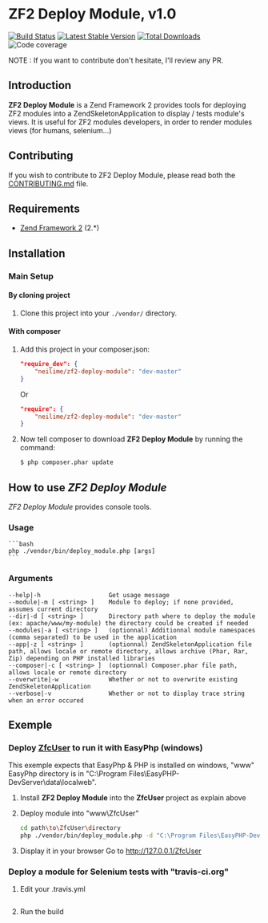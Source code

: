 ZF2 Deploy Module, v1.0
=======

[![Build Status](https://travis-ci.org/neilime/zf2-deploy-module.png?branch=master)](https://travis-ci.org/neilime/zf2-deploy-module)
[![Latest Stable Version](https://poser.pugx.org/neilime/zf2-deploy-module/v/stable.png)](https://packagist.org/packages/neilime/zf2-deploy-module)
[![Total Downloads](https://poser.pugx.org/neilime/zf2-deploy-module/downloads.png)](https://packagist.org/packages/neilime/zf2-deploy-module)
![Code coverage](https://raw.github.com/zf2-boiler-app/app-test/master/ressources/100%25-code-coverage.png "100% code coverage")

NOTE : If you want to contribute don't hesitate, I'll review any PR.

Introduction
------------

__ZF2 Deploy Module__ is a Zend Framework 2 provides tools for deploying ZF2 modules into a ZendSkeletonApplication to display / tests module's views. 
It is useful for ZF2 modules developers, in order to render modules views (for humans, selenium...)

Contributing
------------

If you wish to contribute to ZF2 Deploy Module, please read both the [CONTRIBUTING.md](CONTRIBUTING.md) file.

Requirements
------------

* [Zend Framework 2](https://github.com/zendframework/zf2) (2.*)

## Installation

### Main Setup

#### By cloning project

1. Clone this project into your `./vendor/` directory.

#### With composer

1. Add this project in your composer.json:

    ```json
    "require_dev": {
        "neilime/zf2-deploy-module": "dev-master"
    }
    ```
    
    Or
    
    ```json
    "require": {
        "neilime/zf2-deploy-module": "dev-master"
    }
    ```

2. Now tell composer to download __ZF2 Deploy Module__ by running the command:

    ```bash
    $ php composer.phar update
    ```
 
## How to use _ZF2 Deploy Module_

_ZF2 Deploy Module_ provides console tools.

### Usage

    ```bash
    php ./vendor/bin/deploy_module.php [args]
    ```
    
### Arguments
    
    --help|-h                   Get usage message
    --module|-m [ <string> ] 	Module to deploy; if none provided, assumes current directory
    --dir|-d [ <string> ]    	Directory path where to deploy the module (ex: apache/www/my-module) the directory could be created if needed
    --modules|-a [ <string> ]	(optionnal) Additionnal module namespaces (comma separated) to be used in the application
    --app|-z [ <string> ]   	(optionnal) ZendSkeletonApplication file path, allows locale or remote directory, allows archive (Phar, Rar, Zip) depending on PHP installed libraries
    --composer|-c [ <string> ]  (optionnal) Composer.phar file path, allows locale or remote directory
    --overwrite|-w 				Whether or not to overwrite existing ZendSkeletonApplication
    --verbose|-v 				Whether or not to display trace string when an error occured 
    
## Exemple
 
### Deploy [ZfcUser](https://github.com/ZF-Commons/ZfcUser) to run it with EasyPhp (windows)
 
 This exemple expects that EasyPhp & PHP is installed on windows, "www" EasyPhp directory is in "C:\Program Files\EasyPHP-DevServer\data\localweb". 

1. Install __ZF2 Deploy Module__ into the __ZfcUser__ project as explain above

2. Deploy module into "www\ZfcUser"
    ```bash
    cd path\to\ZfcUser\directory
    php ./vendor/bin/deploy_module.php -d "C:\Program Files\EasyPHP-DevServer\data\localweb\ZfcUser" -m ZfcBase
    ```
    
3. Display it in your browser 
    Go to http://127.0.0.1/ZfcUser
 
### Deploy a module for Selenium tests with "travis-ci.org"
 
1. Edit your .travis.yml
    ```yml
    
    ```

2. Run the build
 
 
